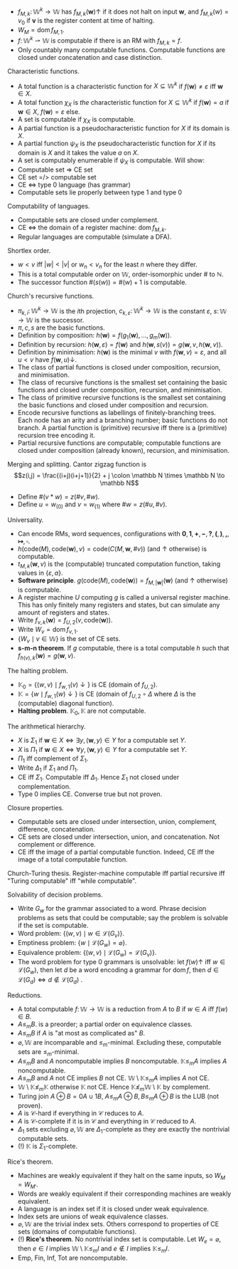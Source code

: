 - $f_{M,k} \colon \mathbb W^k \to \mathbb W$ has $f_{M,k}(\mathbf w) \uparrow$ if it does not halt on input $\mathbf w$, and $f_{M,k}(w) = v_0$ if $\mathbf v$ is the register content at time of halting.
- $W_M = \mathrm{dom}\, f_{M,1}$.
- $f \colon \mathbb W^k \rightharpoonup \mathbb W$ is computable if there is an RM with $f_{M,k} = f$.
- Only countably many computable functions. Computable functions are closed under concatenation and case distinction.

Characteristic functions.
- A total function is a characteristic function for $X \subseteq \mathbb W^k$ if $f(\mathbf w) \neq \varepsilon$ iff $\mathbf w \in X$.
- A total function $\chi_X$ is *the* characteristic function for $X \subseteq \mathbb W^k$ if $f(\mathbf w) = a$ if $\mathbf w \in X$, $f(\mathbf w) = \varepsilon$ else.
- A set is computable if $\chi_X$ is computable.
- A partial function is a pseudocharacteristic function for $X$ if its domain is $X$.
- A partial function $\psi_X$ is *the* pseudocharacteristic function for $X$ if its domain is $X$ and it takes the value $a$ on $X$.
- A set is computably enumerable if $\psi_X$ is computable.
Will show:
- Computable set => CE set
- CE set =/> computable set
- CE <=> type 0 language (has grammar)
- Computable sets lie properly between type 1 and type 0

Computability of languages.
- Computable sets are closed under complement.
- CE <=> the domain of a register machine: $\mathrm{dom}\, f_{M,k}$.
- Regular languages are computable (simulate a DFA).

Shortlex order.
- $w < v$ iff $|w| < |v|$ or $w_n < v_n$ for the least $n$ where they differ.
- This is a total computable order on $\mathbb W$, order-isomorphic under $\#$ to $\mathbb N$.
- The successor function $\#(s(w)) = \#(w) + 1$ is computable.

Church's recursive functions.
- $\pi_{k,i} \colon \mathbb W^k \to \mathbb W$ is the $i$th projection, $c_{k,\varepsilon} \colon \mathbb W^k \to \mathbb W$ is the constant $\varepsilon$, $s \colon \mathbb W \to \mathbb W$ is the successor.
- $\pi, c, s$ are the basic functions.
- Definition by composition: $h(\mathbf w) = f(g_1(\mathbf w), \dots, g_m(\mathbf w))$.
- Definition by recursion: $h(\mathbf w, \varepsilon) = f(\mathbf w)$ and $h(\mathbf w, s(v)) = g(\mathbf w, v, h(\mathbf w, v))$.
- Definition by minimisation: $h(\mathbf w)$ is the minimal $v$ with $f(\mathbf w, v) = \varepsilon$, and all $u < v$ have $f(\mathbf w, u) \downarrow$.
- The class of partial functions is closed under composition, recursion, and minimisation.
- The class of recursive functions is the smallest set containing the basic functions and closed under composition, recursion, and minimisation.
- The class of primitive recursive functions is the smallest set containing the basic functions and closed under composition and recursion.
- Encode recursive functions as labellings of finitely-branching trees. Each node has an arity and a branching number; basic functions do not branch. A partial function is (primitive) recursive iff there is a (primitive) recursion tree encoding it.
- Partial recursive functions are computable; computable functions are closed under composition (already known), recursion, and minimisation.

Merging and splitting. Cantor zigzag function is $$z(i,j) = \frac{(i+j)(i+j+1)}{2} + j \colon \mathbb N \times \mathbb N \to \mathbb N$$
- Define $\#(v \ast w) = z(\#v, \#w)$.
- Define $u = w_{(0)}$ and $v = w_{(1)}$ where $\#w = z(\#u, \#v)$.

Universality.
- Can encode RMs, word sequences, configurations with $\mathbf 0, \mathbf 1, \mathbf +, \mathbf -, \mathbf ?, \mathbf (, \mathbf ), \mathbf ,, \mathbf \mapsto, \mathbf \square$.
- $h(\mathrm{code}(M),\mathrm{code}(\mathbf w),v) = \mathrm{code}(C(M,\mathbf w, \#v))$ (and $\uparrow$ otherwise) is computable.
- $t_{M,k}(\mathbf w, v)$ is the (computable) truncated computation function, taking values in $\{\varepsilon, a\}$.
- **Software principle**. $g(\mathrm{code}(M), \mathrm{code}(\mathbf w)) = f_{M,|\mathbf w|}(\mathbf w)$ (and $\uparrow$ otherwise) is computable.
- A register machine $U$ computing $g$ is called a universal register machine. This has only finitely many registers and states, but can simulate any amount of registers and states.
- Write $f_{v,k}(\mathbf w) = f_{U,2}(v,\mathrm{code}(\mathbf w))$.
- Write $W_v = \mathrm{dom}\,f_{v,1}$.
- $\{W_v \mid v \in \mathbb W\}$ is the set of CE sets.
- **s-m-n theorem**. If $g$ computable, there is a total computable $h$ such that $f_{h(v),k}(\mathbf w) = g(\mathbf w, v)$.

The halting problem.
- $\mathbb K_0 = \{(w,v) \mid f_{w,1}(v)\downarrow\}$ is CE (domain of $f_{U,2}$).
- $\mathbb K = \{w \mid f_{w,1}(w)\downarrow\}$ is CE (domain of $f_{U,2} \circ \Delta$ where $\Delta$ is the (computable) diagonal function).
- **Halting problem**. $\mathbb K_0, \mathbb K$ are not computable.

The arithmetical hierarchy.
- $X$ is $\Sigma_1$ if $\mathbf w \in X \iff \exists y,\,(\mathbf w, y) \in Y$ for a computable set $Y$.
- $X$ is $\Pi_1$ if $\mathbf w \in X \iff \forall y,\,(\mathbf w, y) \in Y$ for a computable set $Y$.
- $\Pi_1$ iff complement of $\Sigma_1$.
- Write $\Delta_1$ if $\Sigma_1$ and $\Pi_1$.
- CE iff $\Sigma_1$. Computable iff $\Delta_1$. Hence $\Sigma_1$ not closed under complementation.
- Type 0 implies CE. Converse true but not proven.

Closure properties.
- Computable sets are closed under intersection, union, complement, difference, concatenation.
- CE sets are closed under intersection, union, and concatenation. Not complement or difference.
- CE iff the image of a partial computable function. Indeed, CE iff the image of a total computable function.

Church-Turing thesis. Register-machine computable iff partial recursive iff "Turing computable" iff "while computable".

Solvability of decision problems.
- Write $G_w$ for the grammar associated to a word. Phrase decision problems as sets that could be computable; say the problem is solvable if the set is computable.
- Word problem: $\{(w,v) \mid w \in \mathcal L(G_v)\}$.
- Emptiness problem: $\{w \mid \mathcal L(G_w) = \varnothing\}$.
- Equivalence problem: $\{(w,v) \mid \mathcal L(G_w) = \mathcal L(G_v)\}$.
- The word problem for type 0 grammars is unsolvable: let $f(w) \uparrow$ iff $w \in \mathcal L(G_w)$, then let $d$ be a word encoding a grammar for $\mathrm{dom}\,f$, then $d \in \mathcal L(G_d) \iff d \not\in \mathcal L(G_d)$ .

Reductions.
- A total computable $f \colon \mathbb W \to \mathbb W$ is a reduction from $A$ to $B$ if $w \in A$ iff $f(w) \in B$.
- $A \leq_m B$. is a preorder; a partial order on equivalence classes.
- $A \leq_m B$ if $A$ is "at most as complicated as" $B$.
- $\varnothing, \mathbb W$ are incomparable and $\leq_m$-minimal. Excluding these, computable sets are $\leq_m$-minimal.
- $A \leq_m B$ and $A$ noncomputable implies $B$ noncomputable. $\mathbb K \leq_m A$ implies $A$ noncomputable.
- $A \leq_m B$ and $A$ not CE implies $B$ not CE. $\mathbb W \setminus \mathbb K \leq_m A$ implies $A$ not CE.
- $\mathbb W \setminus \mathbb K \not\leq_m \mathbb K$ otherwise $\mathbb K$ not CE. Hence $\mathbb K \not\leq_m \mathbb W \setminus \mathbb K$ by complement.
- Turing join $A \oplus B = 0A \cup 1B$, $A \leq_m A \oplus B, B \leq_m A \oplus B$ is the LUB (not proven).
- $A$ is $\mathcal C$-hard if everything in $\mathcal C$ reduces to $A$.
- $A$ is $\mathcal C$-complete if it is in $\mathcal C$ and everything in $\mathcal C$ reduced to $A$.
- $\Delta_1$ sets excluding $\varnothing, \mathbb W$ are $\Delta_1$-complete as they are exactly the nontrivial computable sets.
- (!) $\mathbb K$ is $\Sigma_1$-complete.

Rice's theorem.
- Machines are weakly equivalent if they halt on the same inputs, so $W_M = W_{M'}$.
- Words are weakly equivalent if their corresponding machines are weakly equivalent.
- A language is an index set if it is closed under weak equivalence.
- Index sets are unions of weak equivalence classes.
- $\varnothing, \mathbb W$ are the trivial index sets. Others correspond to properties of CE sets (domains of computable functions).
- (!) **Rice's theorem**. No nontrivial index set is computable. Let $W_e = \varnothing$, then $e \in I$ implies $\mathbb W \setminus \mathbb K \leq_m I$ and $e \not\in I$ implies $\mathbb K \leq_m I$.
- Emp, Fin, Inf, Tot are noncomputable.